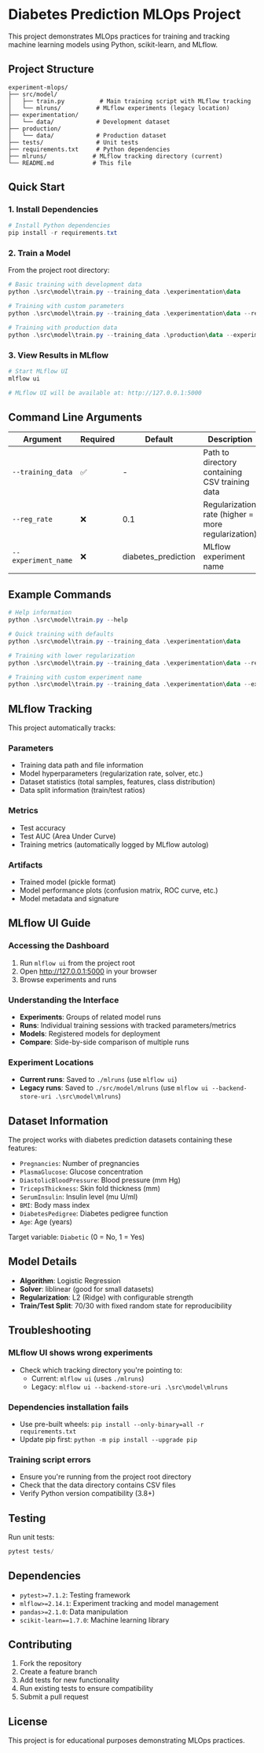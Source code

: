 # Diabetes Prediction MLOps Project

This project demonstrates MLOps practices for training and tracking machine learning models using Python, scikit-learn, and MLflow.

## Project Structure

```
experiment-mlops/
├── src/model/
│   ├── train.py          # Main training script with MLflow tracking
│   └── mlruns/          # MLflow experiments (legacy location)
├── experimentation/
│   └── data/            # Development dataset
├── production/
│   └── data/            # Production dataset  
├── tests/               # Unit tests
├── requirements.txt     # Python dependencies
├── mlruns/             # MLflow tracking directory (current)
└── README.md           # This file
```

## Quick Start

### 1. Install Dependencies

```powershell
# Install Python dependencies
pip install -r requirements.txt
```

### 2. Train a Model

From the project root directory:

```powershell
# Basic training with development data
python .\src\model\train.py --training_data .\experimentation\data

# Training with custom parameters
python .\src\model\train.py --training_data .\experimentation\data --reg_rate 0.05 --experiment_name my_experiment

# Training with production data
python .\src\model\train.py --training_data .\production\data --experiment_name production_model
```

### 3. View Results in MLflow

```powershell
# Start MLflow UI
mlflow ui

# MLflow UI will be available at: http://127.0.0.1:5000
```

## Command Line Arguments

| Argument | Required | Default | Description |
|----------|----------|---------|-------------|
| `--training_data` | ✅ | - | Path to directory containing CSV training data |
| `--reg_rate` | ❌ | 0.1 | Regularization rate (higher = more regularization) |
| `--experiment_name` | ❌ | diabetes_prediction | MLflow experiment name |

## Example Commands

```powershell
# Help information
python .\src\model\train.py --help

# Quick training with defaults
python .\src\model\train.py --training_data .\experimentation\data

# Training with lower regularization
python .\src\model\train.py --training_data .\experimentation\data --reg_rate 0.01

# Training with custom experiment name
python .\src\model\train.py --training_data .\experimentation\data --experiment_name diabetes_model_v3
```

## MLflow Tracking

This project automatically tracks:

### Parameters
- Training data path and file information
- Model hyperparameters (regularization rate, solver, etc.)
- Dataset statistics (total samples, features, class distribution)
- Data split information (train/test ratios)

### Metrics
- Test accuracy
- Test AUC (Area Under Curve)
- Training metrics (automatically logged by MLflow autolog)

### Artifacts
- Trained model (pickle format)
- Model performance plots (confusion matrix, ROC curve, etc.)
- Model metadata and signature

## MLflow UI Guide

### Accessing the Dashboard
1. Run `mlflow ui` from the project root
2. Open http://127.0.0.1:5000 in your browser
3. Browse experiments and runs

### Understanding the Interface
- **Experiments**: Groups of related model runs
- **Runs**: Individual training sessions with tracked parameters/metrics
- **Models**: Registered models for deployment
- **Compare**: Side-by-side comparison of multiple runs

### Experiment Locations
- **Current runs**: Saved to `./mlruns` (use `mlflow ui`)
- **Legacy runs**: Saved to `./src/model/mlruns` (use `mlflow ui --backend-store-uri .\src\model\mlruns`)

## Dataset Information

The project works with diabetes prediction datasets containing these features:
- `Pregnancies`: Number of pregnancies
- `PlasmaGlucose`: Glucose concentration 
- `DiastolicBloodPressure`: Blood pressure (mm Hg)
- `TricepsThickness`: Skin fold thickness (mm)
- `SerumInsulin`: Insulin level (mu U/ml)
- `BMI`: Body mass index
- `DiabetesPedigree`: Diabetes pedigree function
- `Age`: Age (years)

Target variable: `Diabetic` (0 = No, 1 = Yes)

## Model Details

- **Algorithm**: Logistic Regression
- **Solver**: liblinear (good for small datasets)
- **Regularization**: L2 (Ridge) with configurable strength
- **Train/Test Split**: 70/30 with fixed random state for reproducibility

## Troubleshooting

### MLflow UI shows wrong experiments
- Check which tracking directory you're pointing to:
  - Current: `mlflow ui` (uses `./mlruns`)
  - Legacy: `mlflow ui --backend-store-uri .\src\model\mlruns`

### Dependencies installation fails
- Use pre-built wheels: `pip install --only-binary=all -r requirements.txt`
- Update pip first: `python -m pip install --upgrade pip`

### Training script errors
- Ensure you're running from the project root directory
- Check that the data directory contains CSV files
- Verify Python version compatibility (3.8+)

## Testing

Run unit tests:
```powershell
pytest tests/
```

## Dependencies

- `pytest>=7.1.2`: Testing framework
- `mlflow>=2.14.1`: Experiment tracking and model management
- `pandas>=2.1.0`: Data manipulation
- `scikit-learn==1.7.0`: Machine learning library

## Contributing

1. Fork the repository
2. Create a feature branch
3. Add tests for new functionality
4. Run existing tests to ensure compatibility
5. Submit a pull request

## License

This project is for educational purposes demonstrating MLOps practices.
